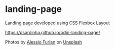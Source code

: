 # landing-page

Landing page developed using CSS Flexbox Layout

https://dsardinha.github.io/odin-landing-page/

Photos by <a href="https://unsplash.com/@alessiofurlan?utm_content=creditCopyText&utm_medium=referral&utm_source=unsplash">Alessio Furlan</a> on <a href="https://unsplash.com/photos/a-snow-covered-mountain-range-under-a-cloudy-sky-4_Vii0UoMmI?utm_content=creditCopyText&utm_medium=referral&utm_source=unsplash">Unsplash</a>